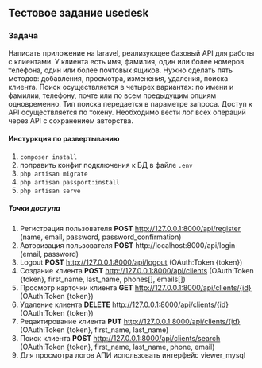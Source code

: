 ## Тестовое задание usedesk

### Задача
Написать приложение на laravel, реализующее базовый API для работы с клиентами. У клиента есть имя, фамилия, один или более номеров телефона, один или более почтовых ящиков. Нужно сделать пять методов: добавления, просмотра, изменения, удаления, поиска клиента. Поиск осуществляется в четырех вариантах: по имени и фамилии, телефону, почте или по всем предыдущим опциям одновременно. Тип поиска передается в параметре запроса. Доступ к API осуществляется по токену. Необходимо вести лог всех операций через API с сохранением авторства.

#### Инстуркция по развертыванию

1. `composer install`
2. поправить конфиг подключения к БД в файле `.env`
3. `php artisan migrate`
4. `php artisan passport:install`
5. `php artisan serve`

##### Точки доступа

1. Регистрация пользователя **POST** http://127.0.0.1:8000/api/register (name, email, password, password_confirmation)
2. Авторизация пользователя **POST** http://localhost:8000/api/login (email, password)
3. Logout **POST** http://127.0.0.1:8000/api/logout (OAuth:Token {token})
4. Создание клиента **POST** http://127.0.0.1:8000/api/clients (OAuth:Token {token}, first_name, last_name, phones[], emails[])
5. Просмотр карточки клиента **GET** http://127.0.0.1:8000/api/clients/{id} (OAuth:Token {token})   
6. Удаление клиента **DELETE** http://127.0.0.1:8000/api/clients/{id} (OAuth:Token {token})
7. Редактирование клиента **PUT** http://127.0.0.1:8000/api/clients/{id} (OAuth:Token {token}, first_name, last_name)
8. Поиск клиента **POST** http://127.0.0.1:8000/api/clients/search (OAuth:Token {token}, first_name, last_name, phone, email)
9. Для просмотра логов АПИ использовать интерфейс viewer_mysql
